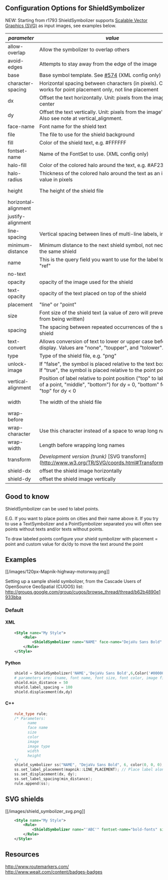 <!-- Name: ShieldSymbolizer -->
<!-- Version: 34 -->
<!-- Last-Modified: 2011/11/13 15:42:36 -->
<!-- Author: migurski -->
## Configuration Options for ShieldSymbolizer

NEW: Starting from r1793 ShieldSymbolizer supports [Scalable Vector Graphics (SVG)](http://www.w3.org/TR/SVG/) as input images,
see examples below.


| *parameter*      | *value* | *default* |
|------------------|---------|-----------|
|allow-overlap | Allow the symbolizer to overlap others | false|
|avoid-edges | Attempts to stay away from the edge of the image | false|
|base | Base symbol template. See [#574](http://trac.mapnik.org/changeset/574) (XML config only) | |
|character-spacing | Horizontal spacing between characters (in pixels). Currently works for point placement only, not line placement | 0|
|dx | Offset the text horizontally. Unit: pixels from the image's center | |
|dy | Offset the text vertically. Unit: pixels from the image's center. Also see note at vertical_alignment. | |
|face-name | Font name for the shield text | |
|file | The file to use for the shield background | |
|fill | Color of the shield text, e.g. #FFFFFF | |
|fontset-name | Name of the FontSet to use. (XML config only) | |
|halo-fill | Color of the colored halo around the text, e.g. #AF2304. | white |
|halo-radius | Thickness of the colored halo around the text as an integer value in pixels | 0 |
|height | The height of the shield file | image's height | 
|horizontal-alignment |  | middle |
|justify-alignment | | midle|
|line-spacing | Vertical spacing between lines of multi-line labels, in pixels | 0|
|minimum-distance | Minimum distance to the next shield symbol, not necessarily the same shield | 0|
|name | This is the query field you want to use for the label text, e.g. "ref" | |
|no-text | | false|
|opacity| opacity of the image used for the shield | 1|
|text-opacity | opacity of the text placed on top of the shield | 1|
|placement | "line" or "point" | |
|size | Font size of the shield text (a value of zero will prevent text from being written) | |
|spacing | The spacing between repeated occurrences of the same shield | |
|text-convert | Allows conversion of text to lower or upper case before display. Values are "none", "toupper", and "tolower". | "none"|
|type | Type of the shield file, e.g. "png" | |
|unlock-image | If "false", the symbol is placed relative to the text box center. If "true", the symbol is placed relative to the point position | "false"|
|vertical-alignment | Position of label relative to point position ("top" to label on top of a point, "middle", "bottom") for dy = 0, "bottom" for dy > 0, "top" for dy < 0 | "middle"|
|width | The width of the shield file| image's width |
|wrap-before| | "false"|
|wrap-character | Use this character instead of a space to wrap long names | " "|
|wrap-width | Length before wrapping long names| 0 |
| transform | *Development version (trunk)* [SVG transform] (http://www.w3.org/TR/SVG/coords.html#TransformAttribute) | |
|shield-dx|offset the shield image horizontally | |
|shield-dy|offset the shield image vertically | |

## Good to know

ShieldSymbolizer can be used to label points.

E.G. If you want to place points on cities and their name above it. If you try to use a TextSymbolizer and a PointSymbolizer separated you will often see points without texts and/or texts without points.

To draw labeled points configure your shield symbolizer with placement = point and custom value for dx/dy to move the text around the point



## Examples

[[/images/120px-Mapnik-highway-motorway.png]]

Setting up a sample shield symbolizer, from the Cascade Users of OpenSource GeoSpatial (CUGOS) list:
http://groups.google.com/group/cugos/browse_thread/thread/b62b4890e1933bba

### Default


#### XML


```xml
    <Style name="My Style">
        <Rule>
            <ShieldSymbolizer name="NAME" face-name="DejaVu Sans Bold" size="6" fill="#000000" file="images/ushighway_shield_20.png" type="png" width="20" height="20" spacing="100" min-distance="50"></ShieldSymbolizer>
        </Rule>
    </Style>
```

#### Python

```python
    shield = ShieldSymbolizer('NAME','DejaVu Sans Bold',6,Color('#000000'),'images/ushighway_shield_20.png','png',20,20)
    # parameters are: (name, font name, font size, font color, image file, image type, width, height)
    shield.min_distance = 50
    shield.label_spacing = 100
    shield.displacement(dx,dy)
```

#### C++

```cpp
    rule_type rule;
    /* Parameters:
          name
          face name
          size
          color
          image
          image type
          width
          height
    */
    shield_symbolizer ss("NAME", "DejaVu Sans Bold", 6, color(0, 0, 0), "/path/to/icon.png", "png", 20, 20);
    ss.set_label_placement(mapnik::LINE_PLACEMENT); // Place label along the line
    ss.set_displacement(dx, dy);
    ss.set_label_spacing(min_distance);
    rule.append(ss);
```

## SVG shields

[[/images/shield_symbolizer_svg.png]]

```xml
    <Style name="My Style">
        <Rule>
            <ShieldSymbolizer name="'ABC'" fontset-name="bold-fonts" size="10" fill="green" placement="line" file="/Users/artem/Desktop/svg/shield.svg" transform="scale(2.0,2.0)" min-distance="100" spacing="250"/>
        </Rule>
    </Style>
```

## Resources

http://www.routemarkers.com/  
http://www.weait.com/content/badges-badges
